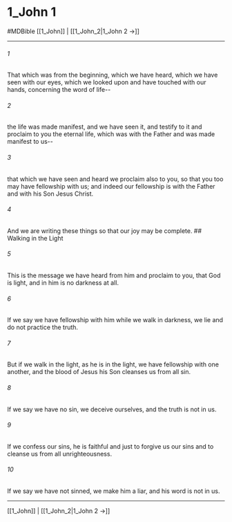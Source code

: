 # 1_John 1
#MDBible
[[1_John]] | [[1_John_2|1_John 2 →]]

***

###### 1 
That which was from the beginning, which we have heard, which we have seen with our eyes, which we looked upon and have touched with our hands, concerning the word of life-- 

###### 2 
the life was made manifest, and we have seen it, and testify to it and proclaim to you the eternal life, which was with the Father and was made manifest to us-- 

###### 3 
that which we have seen and heard we proclaim also to you, so that you too may have fellowship with us; and indeed our fellowship is with the Father and with his Son Jesus Christ. 

###### 4 
And we are writing these things so that our joy may be complete. ## Walking in the Light 

###### 5 
This is the message we have heard from him and proclaim to you, that God is light, and in him is no darkness at all. 

###### 6 
If we say we have fellowship with him while we walk in darkness, we lie and do not practice the truth. 

###### 7 
But if we walk in the light, as he is in the light, we have fellowship with one another, and the blood of Jesus his Son cleanses us from all sin. 

###### 8 
If we say we have no sin, we deceive ourselves, and the truth is not in us. 

###### 9 
If we confess our sins, he is faithful and just to forgive us our sins and to cleanse us from all unrighteousness. 

###### 10 
If we say we have not sinned, we make him a liar, and his word is not in us. 

***

[[1_John]] | [[1_John_2|1_John 2 →]]
